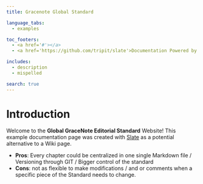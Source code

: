 ```yaml
---
title: Gracenote Global Standard

language_tabs:
  - examples

toc_footers:
  - <a href='#'></a>
  - <a href='https://github.com/tripit/slate'>Documentation Powered by Slate</a>

includes:
  - description
  - mispelled

search: true
---
```


# Introduction

Welcome to the **Global GraceNote Editorial Standard** Website!
This example documentation page was created with [Slate](https://github.com/tripit/slate) as a potential alternative to a Wiki page.

* **Pros**: Every chapter could be centralized in one single Markdown file / Versioning through GIT / Bigger control of the standard
* **Cons**: not as flexible to make modifications / and or comments when a specific piece of the Standard needs to change.


